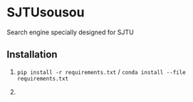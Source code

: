 # SJTUsousou
 Search engine specially designed for SJTU


## Installation

1. `pip install -r requirements.txt` / `conda install --file requirements.txt`

2. 

